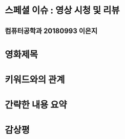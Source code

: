 스페셜 이슈 : 영상 시청 및 리뷰
=============

컴퓨터공학과 20180993 이은지
--------------------------

영화제목
========


키워드와의 관계
==============

간략한 내용 요약
===================

감상평
=========
